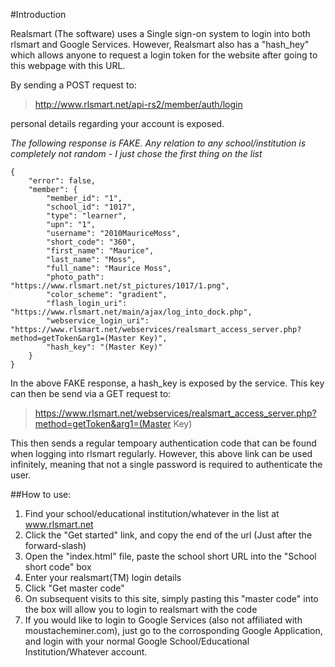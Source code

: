 #Introduction

Realsmart (The software) uses a Single sign-on system to login into both rlsmart and Google Services. However, Realsmart also has a "hash_hey" which allows anyone to request a login token for the website after going to this webpage with this URL.

By sending a POST request to:

>http://www.rlsmart.net/api-rs2/member/auth/login

personal details regarding your account is exposed.

*The following response is FAKE. Any relation to any school/institution is completely not random - I just chose the first thing on the list*

	{
		"error": false,
		"member": {
			"member_id": "1",
			"school_id": "1017",
			"type": "learner",
			"upn": "1",
			"username": "2010MauriceMoss",
			"short_code": "360",
			"first_name": "Maurice",
			"last_name": "Moss",
			"full_name": "Maurice Moss",
			"photo_path": "https://www.rlsmart.net/st_pictures/1017/1.png",
			"color_scheme": "gradient",
			"flash_login_uri": "https://www.rlsmart.net/main/ajax/log_into_dock.php",
			"webservice_login_uri": "https://www.rlsmart.net/webservices/realsmart_access_server.php?method=getToken&arg1=(Master Key)",
			"hash_key": "(Master Key)"
		}
	}
	
In the above FAKE response, a hash_key is exposed by the service. This key can then be send via a GET request to:

>https://www.rlsmart.net/webservices/realsmart_access_server.php?method=getToken&arg1=(Master Key)

This then sends a regular tempoary authentication code that can be found when logging into rlsmart regularly. However, this above link can be used infinitely, meaning that not a single password is required to authenticate the user.

##How to use:
1. Find your school/educational institution/whatever in the list at www.rlsmart.net
2. Click the "Get started" link, and copy the end of the url (Just after the forward-slash)
3. Open the "index.html" file, paste the school short URL into the "School short code" box
4. Enter your realsmart(TM) login details
5. Click "Get master code"
6. On subsequent visits to this site, simply pasting this "master code" into the box will allow you to login to realsmart with the code
7. If you would like to login to Google Services (also not affiliated with moustacheminer.com), just go to the corrosponding Google Application, and login with your normal Google School/Educational Institution/Whatever account.
